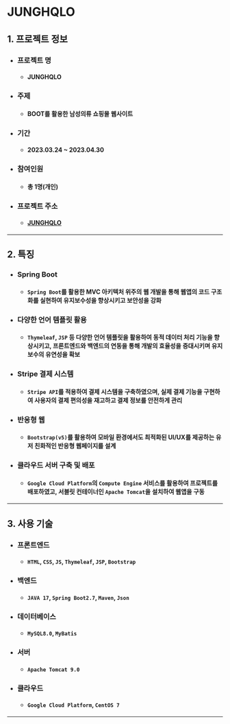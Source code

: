 # JUNGHQLO

## 1. 프로젝트 정보

- ### 프로젝트 명

  - #### **JUNGHQLO**

- ### 주제

  - #### BOOT를 활용한 남성의류 쇼핑몰 웹사이트

- ### 기간

  - #### 2023.03.24 ~ 2023.04.30

- ### 참여인원

  - #### 총 1명(개인)

- ### 프로젝트 주소

  - #### [JUNGHQLO](https://www.junghomun.com/JUNGHQLO)

---

## 2. 특징

- ### Spring Boot

  - #### `Spring Boot`를 활용한 MVC 아키텍처 위주의 웹 개발을 통해 웹앱의 코드 구조화를 실현하여 유지보수성을 향상시키고 보안성을 강화

- ### 다양한 언어 템플릿 활용

  - #### `Thymeleaf`, `JSP` 등 다양한 언어 템플릿을 활용하여 동적 데이터 처리 기능을 향상시키고, 프론트엔드와 백엔드의 연동을 통해 개발의 효율성을 증대시키며 유지보수의 유연성을 확보

- ### Stripe 결제 시스템

  - #### `Stripe API`를 적용하여 결제 시스템을 구축하였으며, 실제 결제 기능을 구현하여 사용자의 결제 편의성을 재고하고 결제 정보를 안전하게 관리

- ### 반응형 웹

  - #### `Bootstrap(v5)`를 활용하여 모바일 환경에서도 최적화된 UI/UX를 제공하는 유저 친화적인 반응형 웹페이지를 설계

- ### 클라우드 서버 구축 및 배포

  - #### `Google Cloud Platform`의 `Compute Engine` 서비스를 활용하여 프로젝트를 배포하였고, 서블릿 컨테이너인 `Apache Tomcat`을 설치하여 웹앱을 구동

---

## 3. 사용 기술

- ### 프론트엔드

  - #### `HTML`, `CSS`, `JS`, `Thymeleaf`, `JSP`, `Bootstrap`

- ### 백엔드

  - #### `JAVA 17`, `Spring Boot2.7`, `Maven`, `Json`

- ### 데이터베이스

  - #### `MySQL8.0`, `MyBatis`

- ### 서버

  - #### `Apache Tomcat 9.0`

- ### 클라우드

  - #### `Google Cloud Platform`, `CentOS 7`

---
